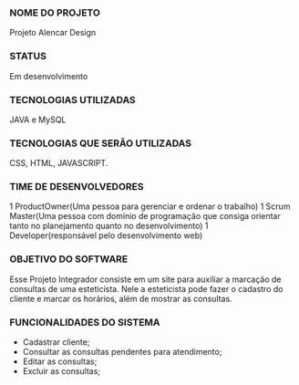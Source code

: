 ### NOME DO PROJETO

 Projeto Alencar Design

### STATUS
Em desenvolvimento 
 
### TECNOLOGIAS UTILIZADAS 
 JAVA e MySQL

### TECNOLOGIAS QUE SERÃO UTILIZADAS
CSS, HTML, JAVASCRIPT.

### TIME DE DESENVOLVEDORES
1 ProductOwner(Uma pessoa para gerenciar e ordenar o trabalho)
1 Scrum Master(Uma pessoa com domínio de programação que consiga orientar tanto no planejamento quanto no desenvolvimento)
1 Developer(responsável pelo desenvolvimento web)

### OBJETIVO DO SOFTWARE 
Esse Projeto Integrador consiste em um site para auxiliar a marcação de consultas de uma esteticista. Nele a esteticista pode fazer o cadastro do cliente e marcar os horários, além de mostrar as consultas.

### FUNCIONALIDADES DO SISTEMA
* Cadastrar cliente;
* Consultar as consultas pendentes para atendimento;
* Editar as consultas;
* Excluir as consultas;
